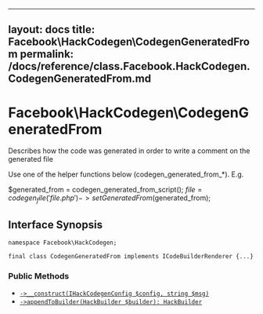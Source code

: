 
***

layout: docs
title: Facebook\\HackCodegen\\CodegenGeneratedFrom
permalink: /docs/reference/class.Facebook.HackCodegen.CodegenGeneratedFrom.md
---







# Facebook\\HackCodegen\\CodegenGeneratedFrom




Describes how the code was generated in order to write a comment on
the generated file




Use one of the helper functions below (codegen_generated_from_*). E.g.




$generated_from =  codegen_generated_from_script();
$file = codegen_file('file.php')
->setGeneratedFrom($generated_from);




## Interface Synopsis




``` Hack
namespace Facebook\HackCodegen;

final class CodegenGeneratedFrom implements ICodeBuilderRenderer {...}
```




### Public Methods




+ [` ->__construct(IHackCodegenConfig $config, string $msg) `](<class.Facebook.HackCodegen.CodegenGeneratedFrom.__construct.md>)
+ [` ->appendToBuilder(HackBuilder $builder): HackBuilder `](<class.Facebook.HackCodegen.CodegenGeneratedFrom.appendToBuilder.md>)